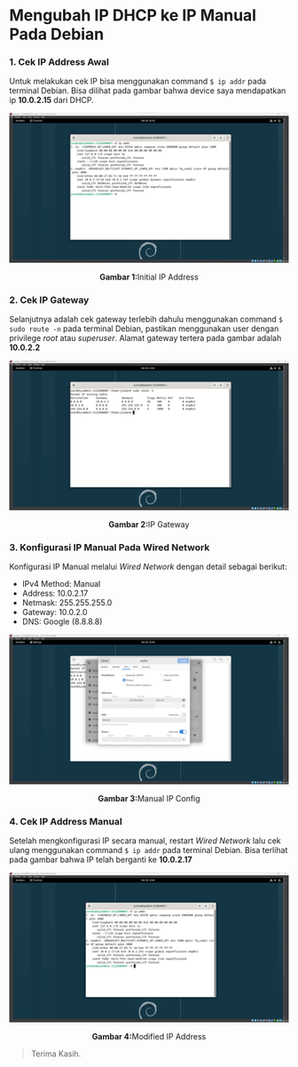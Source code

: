 # Mengubah IP DHCP ke IP Manual Pada Debian

### 1. Cek IP Address Awal

Untuk melakukan cek IP bisa menggunakan command `$ ip addr` pada terminal Debian. Bisa dilihat pada gambar bahwa device saya mendapatkan ip **10.0.2.15** dari DHCP. <br>
<div align="center">
    <img src="./assets/1.png">
    <p><strong>Gambar 1:</strong>Initial IP Address</p>
</div>

### 2. Cek IP Gateway

Selanjutnya adalah cek gateway terlebih dahulu menggunakan command `$ sudo route -n` pada terminal Debian, pastikan menggunakan user dengan privilege *root* atau *superuser*. Alamat gateway tertera pada gambar adalah **10.0.2.2** <br>
<div align="center">
    <img src="./assets/2.png">
    <p><strong>Gambar 2:</strong>IP Gateway</p>
</div>

### 3. Konfigurasi IP Manual Pada Wired Network

Konfigurasi IP Manual melalui *Wired Network* dengan detail sebagai berikut:
<ul>
    <li>IPv4 Method: Manual</li>
    <li>Address: 10.0.2.17</li>
    <li>Netmask: 255.255.255.0</li>
    <li>Gateway: 10.0.2.0</li>
    <li>DNS: Google (8.8.8.8)</li>
</ul>
<div align="center">
    <img src="./assets/3.png">
    <p><strong>Gambar 3:</strong>Manual IP Config</p>
</div>

### 4. Cek IP Address Manual

Setelah mengkonfigurasi IP secara manual, restart *Wired Network* lalu cek ulang menggunakan command `$ ip addr` pada terminal Debian. Bisa terlihat pada gambar bahwa IP telah berganti ke **10.0.2.17** <br>
<div align="center">
    <img src="./assets/4.png">
    <p><strong>Gambar 4:</strong>Modified IP Address</p>
</div>

> Terima Kasih.
